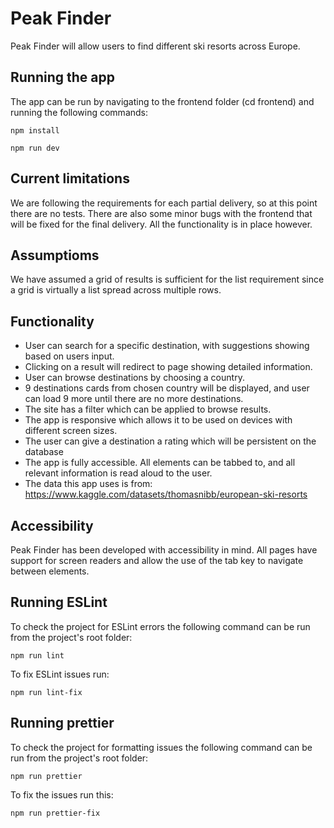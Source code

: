# Peak Finder

Peak Finder will allow users to find different ski resorts across Europe.

## Running the app

The app can be run by navigating to the frontend folder (cd frontend) and running the following commands:

```
npm install
```

```
npm run dev
```

## Current limitations

We are following the requirements for each partial delivery, so at this point there are no tests. There are also some minor bugs with the frontend that will be fixed for the final delivery. All the functionality is in place however.

## Assumptioms

We have assumed a grid of results is sufficient for the list requirement since a grid is virtually a list spread across multiple rows.

## Functionality

- User can search for a specific destination, with suggestions showing based on users input.
- Clicking on a result will redirect to page showing detailed information.
- User can browse destinations by choosing a country.
- 9 destinations cards from chosen country will be displayed, and user can load 9 more until there are no more destinations.
- The site has a filter which can be applied to browse results.
- The app is responsive which allows it to be used on devices with different screen sizes.
- The user can give a destination a rating which will be persistent on the database
- The app is fully accessible. All elements can be tabbed to, and all relevant information is read aloud to the user.
- The data this app uses is from: https://www.kaggle.com/datasets/thomasnibb/european-ski-resorts

## Accessibility

Peak Finder has been developed with accessibility in mind. All pages have support for screen readers and allow the use of the tab key to navigate between elements.

## Running ESLint

To check the project for ESLint errors the following command can be run from the project's root folder:

```
npm run lint
```

To fix ESLint issues run:

```
npm run lint-fix
```

## Running prettier

To check the project for formatting issues the following command can be run from the project's root folder:

```
npm run prettier
```

To fix the issues run this:

```
npm run prettier-fix
```
